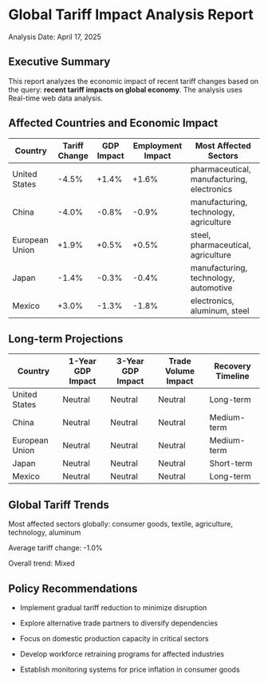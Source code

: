 # Global Tariff Impact Analysis Report

Analysis Date: April 17, 2025

## Executive Summary

This report analyzes the economic impact of recent tariff changes based on the query: **recent tariff impacts on global economy**. The analysis uses Real-time web data analysis.

## Affected Countries and Economic Impact

| Country | Tariff Change | GDP Impact | Employment Impact | Most Affected Sectors |
| ------- | ------------- | ---------- | ----------------- | --------------------- |
| United States | -4.5% | +1.4% | +1.6% | pharmaceutical, manufacturing, electronics |
| China | -4.0% | -0.8% | -0.9% | manufacturing, technology, agriculture |
| European Union | +1.9% | +0.5% | +0.5% | steel, pharmaceutical, agriculture |
| Japan | -1.4% | -0.3% | -0.4% | manufacturing, technology, automotive |
| Mexico | +3.0% | -1.3% | -1.8% | electronics, aluminum, steel |

## Long-term Projections

| Country | 1-Year GDP Impact | 3-Year GDP Impact | Trade Volume Impact | Recovery Timeline |
| ------- | ----------------- | ----------------- | ------------------- | ----------------- |
| United States | Neutral | Neutral | Neutral | Long-term |
| China | Neutral | Neutral | Neutral | Medium-term |
| European Union | Neutral | Neutral | Neutral | Medium-term |
| Japan | Neutral | Neutral | Neutral | Short-term |
| Mexico | Neutral | Neutral | Neutral | Long-term |

## Global Tariff Trends

Most affected sectors globally: consumer goods, textile, agriculture, technology, aluminum

Average tariff change: -1.0%

Overall trend: Mixed

## Policy Recommendations

- Implement gradual tariff reduction to minimize disruption

- Explore alternative trade partners to diversify dependencies

- Focus on domestic production capacity in critical sectors

- Develop workforce retraining programs for affected industries

- Establish monitoring systems for price inflation in consumer goods